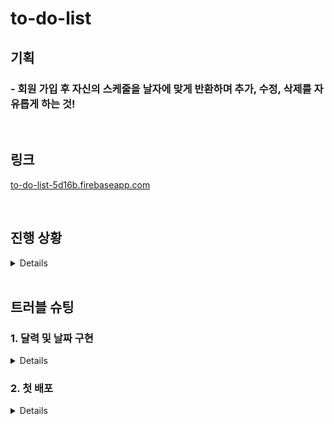 # to-do-list
<h2>기획</h2>
<h3> - 회원 가입 후 자신의 스케줄을 날자에 맞게 반환하며 추가, 수정, 삭제를 자유롭게 하는 것! </h3>

<br/>

## 링크
<a href="to-do-list-5d16b.firebaseapp.com">to-do-list-5d16b.firebaseapp.com</a>

<br/>

## 진행 상황
<details>
  <ol>
    <h3>(완료)</h3>
    <details>
      <li>로그인 기능 구현 완료</li>
      <li>firebase에 연결 및 todo 저장, 수정, 삭제</li>
      <li>계정별 게시물 보이기</li>
      <li>계정별 데이터 베이스 생성</li>
      <li>해당 날짜에 todo작성 시 날짜 data 저장하여 해당 날짜에만 띄우기 </li>
      <li>완료, 진행중 체크 버튼 구현 및 true, false 데이터 값을 저장 후 get 했을 때도 적용</li>
      <li>input date type에도 날짜 이동하고 게시물 불러 오는 기능 구현</li>
      <li>firebase에 배포</li>
      <li>footer 생성</li>
      <li>업데이트 페이지 생성 및 버전 알림</li>
    </details>
  </ol>
    <ol>
    <h3>(계획)</h3>
    <details>
      <li>admin 계정 및 업데이트 테이블 및 계시물 생성</li>
      <li>비밀번호 변경 및 찾기, 계정 탈퇴 기능</li>
      <li>모바일에서 접속 시 반응형으로 사용하기 편하게 디자인 변경</li>
    </details>
  </ol>
</details>

<br/>

## 트러블 슈팅
<h3>1. 달력 및 날짜 구현</h3>
<details>
<h3>트러블 슈팅 해결</h3>
<ol>
  <li>달력 구현을 어떻게 할 것이가? <a href="https://github.com/alaliyo/to-do-list/blob/main/src/components/ToDoListHeader.js">(해결)</a></li>
  <li>이전 달로 넘어갔을 때 달과 최대 일수변화 시 해당 달이 아닌 다른 날의 딸의 최대 일수를 불러옴.<br/>
  (해결) setDate시 직접 달 부분에 +1 또는 -1을 함</li>

  ```javascript
  const [maxDate, setMaxDate] = useState(new Date(year, month, 0).getDate());
  [date, setDate] = useState(new Date().getDate());
  
  // -
  setMaxDate(new Date(year, month-1, 0).getDate());
  setDate(new Date(year, month-1, 0).getDate());
  // +
  setMaxDate(new Date(year, month + 1, 0).getDate());
  ```

  <li>리모컨으로 날짜를 변경해고 글을 작성 시 데이터에 스케줄 날짜를 넣는데 불필요한 코드들이 많아짐<br/>
    (해결) State로 선어하여 하나의 값이 계속 변경되게 하고 다른 부분에 선언하여 사용하는 것으로 해결</li>
  
  ```javascript
  const [scheduleDate, setScheduleDate] = useState(new Date().toLocaleDateString().replace(/\./g, '').replace(/\s/g, '-'));
  
  const dateDown = () => {
      setDate(e => e - 1);
      setScheduleDate(new Date(year, month-1, date-1).toLocaleDateString().replace(/\./g, '').replace(/\s/g, '-'))
  }

  const dateUp = () => {
      setDate(e => e + 1);
      setScheduleDate(new Date(year, month-1, date+1).toLocaleDateString().replace(/\./g, '').replace(/\s/g, '-'))
  }
  // 데이터 전송 시
  createdDate: scheduleDate,
  ```
  
</ol>
</details>


<h3>2. 첫 배포</h3>
<details>
<h4> - 히스토리를 보면 알 수 있지만 많은 시도가 있었다. 여기서 여러가지 문제가 발생했었다. 그러면서 알게 된점.</h4>
<ol>
<li>github page는 한 index만 지원한다. BrowserRouter로 주소를 2개 이상 만들게 되면 메인 페이지를 제외한 다른 페지이는 404가 뜬다. </li>
<li>BrowserRouter를 배포하게 되면 새로고침 또는 다른 페이지 이동시 404가 뜬다.(해결 코드) firebase.json에 적용</li>

```
    "rewrites": [
      {
        "source": "**",
        "destination": "/index.html"
      }
    ]
```

<li> 배포는 빌드를 한 후 빌드 파일을 올려야 적용이 된다.</li>
</ol>
</details>

